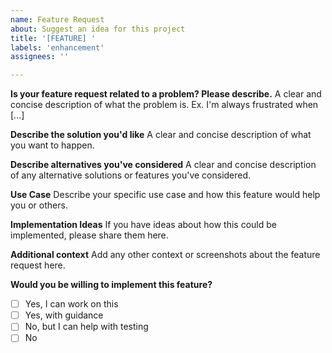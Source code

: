 ```yaml
---
name: Feature Request
about: Suggest an idea for this project
title: '[FEATURE] '
labels: 'enhancement'
assignees: ''

---
```


**Is your feature request related to a problem? Please describe.**
A clear and concise description of what the problem is. Ex. I'm always frustrated when [...]

**Describe the solution you'd like**
A clear and concise description of what you want to happen.

**Describe alternatives you've considered**
A clear and concise description of any alternative solutions or features you've considered.

**Use Case**
Describe your specific use case and how this feature would help you or others.

**Implementation Ideas**
If you have ideas about how this could be implemented, please share them here.

**Additional context**
Add any other context or screenshots about the feature request here.

**Would you be willing to implement this feature?**
- [ ] Yes, I can work on this
- [ ] Yes, with guidance
- [ ] No, but I can help with testing
- [ ] No